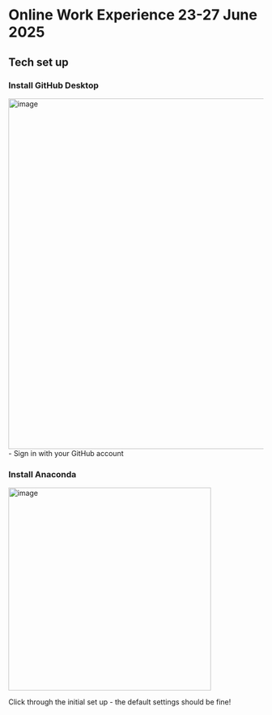 # Online Work Experience 23-27 June 2025

## Tech set up
### Install GitHub Desktop
<img width="691" alt="image" src="https://github.com/user-attachments/assets/e353cd9e-dc23-431b-a45d-d84c8ca4742f" />
- Sign in with your GitHub account

### Install Anaconda 
<img width="400" alt="image" src="https://github.com/user-attachments/assets/1cf5606f-d30f-4407-8253-a0169cdb82de" /> 

Click through the initial set up - the default settings should be fine!
